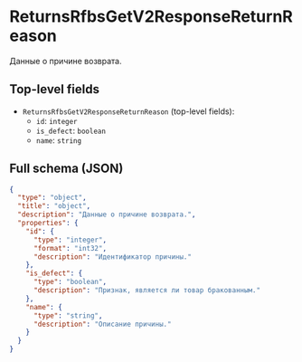 # ReturnsRfbsGetV2ResponseReturnReason

Данные о причине возврата.

## Top-level fields
- `ReturnsRfbsGetV2ResponseReturnReason` (top-level fields):
  - `id`: `integer`
  - `is_defect`: `boolean`
  - `name`: `string`

## Full schema (JSON)
```json
{
  "type": "object",
  "title": "object",
  "description": "Данные о причине возврата.",
  "properties": {
    "id": {
      "type": "integer",
      "format": "int32",
      "description": "Идентификатор причины."
    },
    "is_defect": {
      "type": "boolean",
      "description": "Признак, является ли товар бракованным."
    },
    "name": {
      "type": "string",
      "description": "Описание причины."
    }
  }
}
```

